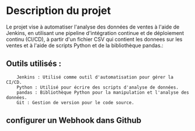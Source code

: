 # Description du projet

Le projet vise à automatiser l'analyse des données de ventes à l'aide de Jenkins, en utilisant une pipeline d'intégration continue et de déploiement continu (CI/CD), à partir d'un fichier CSV  qui contient les donnees sur les ventes et à l'aide de scripts Python et de la bibliothèque pandas.:

## Outils utilisés :
        Jenkins : Utilisé comme outil d'automatisation pour gérer la CI/CD.
        Python : Utilisé pour écrire des scripts d'analyse de données.
        pandas : Bibliothèque Python pour la manipulation et l'analyse des données.
        Git : Gestion de version pour le code source.
        
## configurer un Webhook dans Github
